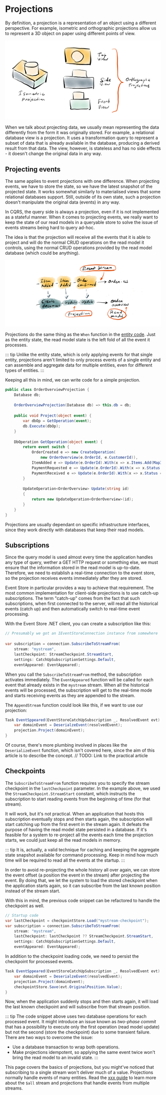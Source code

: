# Projections

By definition, a projection is a representation of an object using a different perspective. For example, isometric and orthographic projections allow us to represent a 3D object on paper using different points of view.

![Geometry](./images/geometry-projections.png)

When we talk about projecting data, we usually mean representing the data differently from the form it was originally stored. For example, a relational database view is a projection. It uses a transformation query to represent a subset of data that is already available in the database, producing a derived result from that data. The view, however, is stateless and has no side effects - it doesn't change the original data in any way.

## Projecting events

The same applies to event projections with one difference. When projecting events, we have to store the state, so we have the latest snapshot of the projected state. It works somewhat similarly to materialised views that some relational databases support. Still, outside of its own state, such a projection doesn't manipulate the original data (events) in any way.

In CQRS, the query side is always a projection, even if it is not implemented as a stateful manner. When it comes to projecting events, we really want to keep the state of our read models in a queryable store to solve the issue of events streams being hard to query ad-hoc.

The idea is that the projection will receive all the events that it is able to project and will do the normal CRUD operations on the read model it controls, using the normal CRUD operations provided by the read model database (which could be anything).

![EventsProjection](./images/projections-single-stream.png)

Projections do the same thing as the `When` function in the [entity code](./entities-as-streams.md#using-events-to-mutate-state). Just as the entity state, the read model state is the left fold of all the event it processes. 

::: tip
Unlike the entity state, which is only applying events for that single entity, projections aren't limited to only process events of a single entity and can assemble and aggregate data for multiple entities, even for different types of entities.
:::

Keeping all this in mind, we can write code for a simple projection.

```csharp
public class OrderOverviewProjection {
    Database db;

    OrderOverviewProjection(Database db) => this.db = db;

    public void Project(object event) {
        var dbOp = GetOperation(event);
        db.Execute(dbOp);
    }

    DbOperation GetOperation(object event) {
        return event switch {
            OrderCreated e => new CreateOperation(
                new OrderOverview(e.OrderId, e.CustomerId)),
            ItemAdded e => Update(e.OrderId).With(x => x.Items.Add(MapItem(e.Item))),
            PaymentRequested e => Update(e.OrderId).With(x => x.Status = AwaitingPayment),
            PaymentReceived e => Update(e.OrderId).With(x => x.Status = Paid)
        }

        UpdateOperation<OrderOverview> Update(string id)
        {
            return new UpdateOperation<OrderOverview>(id);
        }
    }
}
```

Projections are usually dependant on specific infrastructure interfaces, since they work directly with databases that keep their read models.

## Subscriptions

Since the query model is used almost every time the application handles any type of query, wether a GET HTTP request or something else, we must ensure that the information stored in the read model is up-to-date. Therefore, we need to establish a real-time connection to the event store, so the projection receives events immediately after they are stored.

Event Store in particular provides a way to achieve that requirement. The most common implementation for client-side projections is to use catch-up subscriptions. The term "catch-up" comes from the fact that such subscriptions, when first connected to the server, will read all the historical events (catch up) and then automatically switch to real-time event processing.

With the Event Store .NET client, you can create a subscription like this:

```csharp
// Presumably we got an IEventStoreConnection instance from somewhere

var subscription = connection.SubscribeToStreamFrom(
    stream: "mystream",
    lastCheckpoint: StreamCheckpoint.StreamStart,
    settings: CatchUpSubscriptionSettings.Default,
    eventAppeared: EventAppeared);
```

When you call the `SubscribeToStreamFrom` method, the subscription activates immediately. The `EventAppeared` function will be called for each event that already exists in the `mystream` stream. When all the historical events will be processed, the subscription will get to the real-time mode and starts receiving events as they are appended to the stream.

The `AppendStream` function could look like this, if we want to use our projection:

```csharp
Task EventSppeared(EventStoreCatchUpSubscription _, ResolvedEvent evt) {
    var domainEvent = DeserialzeEvent(resolvedEvent);
    projection.Project(domainEvent);
}
```

Of course, there's more plumbing involved in places like the `DeserializeEvent` function, which isn't covered here, since the aim of this article is to describe the concept. 
// TODO: Link to the practical article

## Checkpoints

The `SubscribeToStreamFrom` function requires you to specify the stream checkpoint in the `lastCheckpoint` parameter. In the example above, we used the `StreamCheckpoint.StreamStart` constant, which instructs the subscription to start reading events from the beginning of time (for that stream).

It will work, but it's not practical. When an application that hosts this subscription eventually stops and then starts again, the subscription will start catching up from the first event in the stream again. It defeats the purpose of having the read model state persisted in a database. If it's feasible for a system to re-project all the events each time the projection starts, we could just keep all the read models in memory.

::: tip
It is, actually, a valid technique for caching and keeping the aggregate state snapshot available for command processing. Keep in mind how much time will be required to read all the events at the startup.
:::

In order to avoid re-projecting the whole history all over again, we can store the event offset (a position the event in the stream) after projecting the event. By doing that, we let the system to load the stored checkpoint when the application starts again, so it can subscribe from the last known position instead of the stream start.

With this in mind, the previous code snippet can be refactored to handle the checkpoint as well.

```csharp
// Startup code
var lastCheckpoint = checkpointStore.Load("mystream-checkpoint");
var subscription = connection.SubscribeToStreamFrom(
    stream: "mystream",
    lastCheckpoint: lastCheckpoint ?? StreamCheckpoint.StreamStart,
    settings: CatchUpSubscriptionSettings.Default,
    eventAppeared: EventAppeared);
```

In addition to the checkpoint loading code, we need to persist the checkpoint for processed events.

```csharp
Task EventSppeared(EventStoreCatchUpSubscription _, ResolvedEvent evt) {
    var domainEvent = DeserialzeEvent(resolvedEvent);
    projection.Project(domainEvent);
    checkpointStore.Save(evt.OriginalPosition.Value);
}
```

Now, when the application suddenly stops and then starts again, it will load the last known checkpoint and will subscribe from that stream position.

::: tip
The code snippet above uses two database operations for each processed event. It might introduce an issue known as _two-phase commit_ that has a possibility to execute only the first operation (read model update) but not the second (store the checkpoint) due to some transient failure. There are two ways to overcome the issue:
 - Use a database transaction to wrap both operations.
 - Make projections idempotent, so applying the same event twice won't bring the read model to an invalid state.
 :::
 
 This page covers the basics of projections, but you might've noticed that subscribing to a single stream won't deliver much of a value. Projections normally handle events of many entities. Read the [xxx guide](url) to learn more about the `$all` stream and projections that handle events from multiple streams.
 
